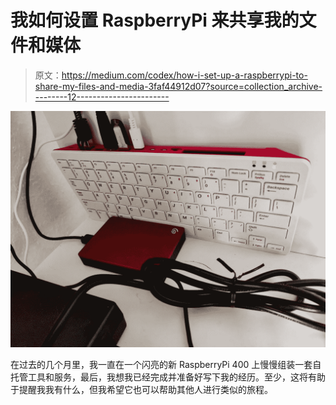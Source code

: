 # 我如何设置 RaspberryPi 来共享我的文件和媒体

> 原文：<https://medium.com/codex/how-i-set-up-a-raspberrypi-to-share-my-files-and-media-3faf44912d07?source=collection_archive---------12----------------------->

![](img/0aa69777246d1a446da658efaded9bf9.png)

在过去的几个月里，我一直在一个闪亮的新 RaspberryPi 400 上慢慢组装一套自托管工具和服务，最后，我想我已经完成并准备好写下我的经历。至少，这将有助于提醒我我有什么，但我希望它也可以帮助其他人进行类似的旅程。